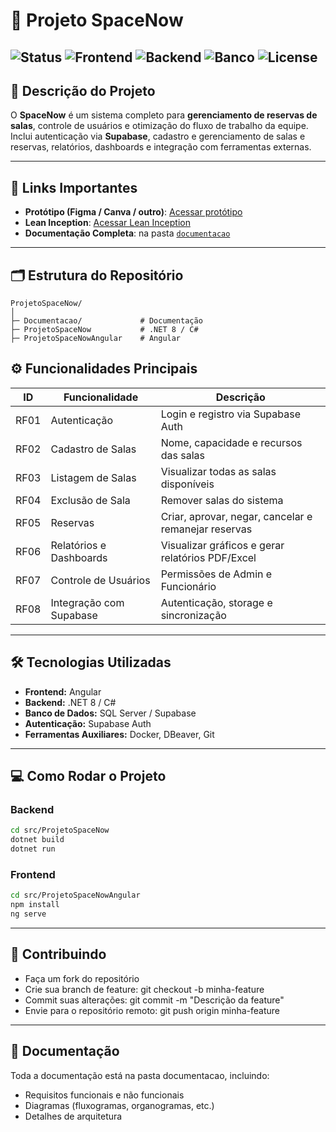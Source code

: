# 🚀 Projeto SpaceNow

![Status](https://img.shields.io/badge/status-em%20desenvolvimento-yellow)
![Frontend](https://img.shields.io/badge/tecnologia-Angular-blue)
![Backend](https://img.shields.io/badge/tecnologia-.NET%208-blue)
![Banco](https://img.shields.io/badge/banco-Supabase-green)
![License](https://img.shields.io/badge/license-MIT-lightgrey)
---

## 📖 Descrição do Projeto
O **SpaceNow** é um sistema completo para **gerenciamento de reservas de salas**, controle de usuários e otimização do fluxo de trabalho da equipe.  
Inclui autenticação via **Supabase**, cadastro e gerenciamento de salas e reservas, relatórios, dashboards e integração com ferramentas externas.

---

## 🔗 Links Importantes
- **Protótipo (Figma / Canva / outro)**: [Acessar protótipo](LINK_DO_PROTOTIPO)
- **Lean Inception**: [Acessar Lean Inception](LINK_DO_LEAN_INCEPTION)
- **Documentação Completa**: na pasta [`documentacao`](Documentacao/)

---

## 🗂 Estrutura do Repositório
```text
ProjetoSpaceNow/
│
├─ Documentacao/             # Documentação
├─ ProjetoSpaceNow           # .NET 8 / C#      
├─ ProjetoSpaceNowAngular    # Angular

```

## ⚙ Funcionalidades Principais
| ID    | Funcionalidade           | Descrição                                                   |
|-------|--------------------------|-------------------------------------------------------------|
| RF01  | Autenticação             | Login e registro via Supabase Auth                          |
| RF02  | Cadastro de Salas        | Nome, capacidade e recursos das salas                       |
| RF03  | Listagem de Salas        | Visualizar todas as salas disponíveis                       |
| RF04  | Exclusão de Sala         | Remover salas do sistema                                    |
| RF05  | Reservas                 | Criar, aprovar, negar, cancelar e remanejar reservas        |
| RF06  | Relatórios e Dashboards  | Visualizar gráficos e gerar relatórios PDF/Excel            |
| RF07  | Controle de Usuários     | Permissões de Admin e Funcionário                           |
| RF08  | Integração com Supabase  | Autenticação, storage e sincronização                       |

---

## 🛠 Tecnologias Utilizadas
- **Frontend:** Angular  
- **Backend:** .NET 8 / C#  
- **Banco de Dados:** SQL Server / Supabase  
- **Autenticação:** Supabase Auth  
- **Ferramentas Auxiliares:** Docker, DBeaver, Git  

---

## 💻 Como Rodar o Projeto

### Backend
```bash
cd src/ProjetoSpaceNow
dotnet build
dotnet run
```

### Frontend
```bash
cd src/ProjetoSpaceNowAngular
npm install
ng serve
```
---

## 🤝 Contribuindo
- Faça um fork do repositório
- Crie sua branch de feature:
  git checkout -b minha-feature
- Commit suas alterações:
  git commit -m "Descrição da feature"
- Envie para o repositório remoto:
  git push origin minha-feature

---

## 📂 Documentação
Toda a documentação está na pasta documentacao, incluindo:
- Requisitos funcionais e não funcionais
- Diagramas (fluxogramas, organogramas, etc.)
- Detalhes de arquitetura
